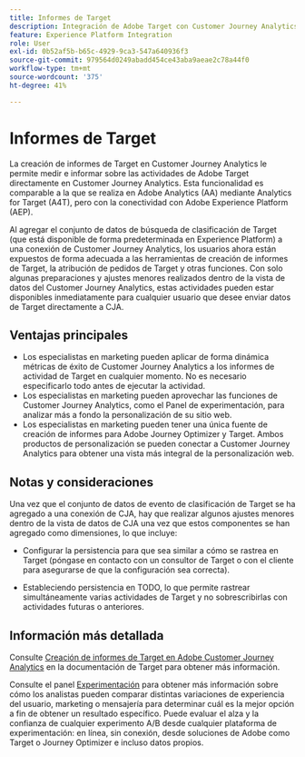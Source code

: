 ```yaml
---
title: Informes de Target
description: Integración de Adobe Target con Customer Journey Analytics
feature: Experience Platform Integration
role: User
exl-id: 0b52af5b-b65c-4929-9ca3-547a640936f3
source-git-commit: 979564d0249abadd454ce43aba9aeae2c78a44f0
workflow-type: tm+mt
source-wordcount: '375'
ht-degree: 41%

---
```


# Informes de Target

La creación de informes de Target en Customer Journey Analytics le permite medir e informar sobre las actividades de Adobe Target directamente en Customer Journey Analytics. Esta funcionalidad es comparable a la que se realiza en Adobe Analytics (AA) mediante Analytics for Target (A4T), pero con la conectividad con Adobe Experience Platform (AEP).

Al agregar el conjunto de datos de búsqueda de clasificación de Target (que está disponible de forma predeterminada en Experience Platform) a una conexión de Customer Journey Analytics, los usuarios ahora están expuestos de forma adecuada a las herramientas de creación de informes de Target, la atribución de pedidos de Target y otras funciones. Con solo algunas preparaciones y ajustes menores realizados dentro de la vista de datos del Customer Journey Analytics, estas actividades pueden estar disponibles inmediatamente para cualquier usuario que desee enviar datos de Target directamente a CJA.

## Ventajas principales

* Los especialistas en marketing pueden aplicar de forma dinámica métricas de éxito de Customer Journey Analytics a los informes de actividad de Target en cualquier momento. No es necesario especificarlo todo antes de ejecutar la actividad.
* Los especialistas en marketing pueden aprovechar las funciones de Customer Journey Analytics, como el Panel de experimentación, para analizar más a fondo la personalización de su sitio web.
* Los especialistas en marketing pueden tener una única fuente de creación de informes para Adobe Journey Optimizer y Target. Ambos productos de personalización se pueden conectar a Customer Journey Analytics para obtener una vista más integral de la personalización web.

## Notas y consideraciones

Una vez que el conjunto de datos de evento de clasificación de Target se ha agregado a una conexión de CJA, hay que realizar algunos ajustes menores dentro de la vista de datos de CJA una vez que estos componentes se han agregado como dimensiones, lo que incluye:

* Configurar la persistencia para que sea similar a cómo se rastrea en Target (póngase en contacto con un consultor de Target o con el cliente para asegurarse de que la configuración sea correcta).

* Estableciendo persistencia en TODO, lo que permite rastrear simultáneamente varias actividades de Target y no sobrescribirlas con actividades futuras o anteriores.

## Información más detallada

Consulte [Creación de informes de Target en Adobe Customer Journey Analytics](https://experienceleague.adobe.com/es/docs/target/using/integrate/cja/target-reporting-in-cja) en la documentación de Target para obtener más información.

Consulte el panel [Experimentación](../analysis-workspace/c-panels/experimentation.md) para obtener más información sobre cómo los analistas pueden comparar distintas variaciones de experiencia del usuario, marketing o mensajería para determinar cuál es la mejor opción a fin de obtener un resultado específico. Puede evaluar el alza y la confianza de cualquier experimento A/B desde cualquier plataforma de experimentación: en línea, sin conexión, desde soluciones de Adobe como Target o Journey Optimizer e incluso datos propios.
